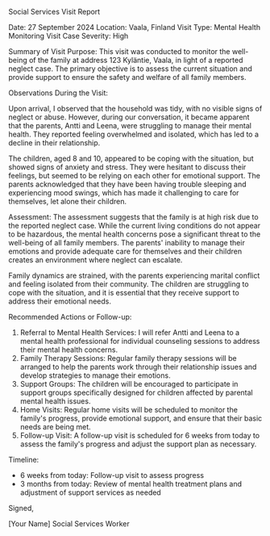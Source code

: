 Social Services Visit Report

Date: 27 September 2024
Location: Vaala, Finland
Visit Type: Mental Health Monitoring Visit
Case Severity: High

Summary of Visit Purpose:
This visit was conducted to monitor the well-being of the family at address 123 Kyläntie, Vaala, in light of a reported neglect case. The primary objective is to assess the current situation and provide support to ensure the safety and welfare of all family members.

Observations During the Visit:

Upon arrival, I observed that the household was tidy, with no visible signs of neglect or abuse. However, during our conversation, it became apparent that the parents, Antti and Leena, were struggling to manage their mental health. They reported feeling overwhelmed and isolated, which has led to a decline in their relationship.

The children, aged 8 and 10, appeared to be coping with the situation, but showed signs of anxiety and stress. They were hesitant to discuss their feelings, but seemed to be relying on each other for emotional support. The parents acknowledged that they have been having trouble sleeping and experiencing mood swings, which has made it challenging to care for themselves, let alone their children.

Assessment:
The assessment suggests that the family is at high risk due to the reported neglect case. While the current living conditions do not appear to be hazardous, the mental health concerns pose a significant threat to the well-being of all family members. The parents' inability to manage their emotions and provide adequate care for themselves and their children creates an environment where neglect can escalate.

Family dynamics are strained, with the parents experiencing marital conflict and feeling isolated from their community. The children are struggling to cope with the situation, and it is essential that they receive support to address their emotional needs.

Recommended Actions or Follow-up:

1. Referral to Mental Health Services: I will refer Antti and Leena to a mental health professional for individual counseling sessions to address their mental health concerns.
2. Family Therapy Sessions: Regular family therapy sessions will be arranged to help the parents work through their relationship issues and develop strategies to manage their emotions.
3. Support Groups: The children will be encouraged to participate in support groups specifically designed for children affected by parental mental health issues.
4. Home Visits: Regular home visits will be scheduled to monitor the family's progress, provide emotional support, and ensure that their basic needs are being met.
5. Follow-up Visit: A follow-up visit is scheduled for 6 weeks from today to assess the family's progress and adjust the support plan as necessary.

Timeline:

* 6 weeks from today: Follow-up visit to assess progress
* 3 months from today: Review of mental health treatment plans and adjustment of support services as needed

Signed,

[Your Name]
Social Services Worker